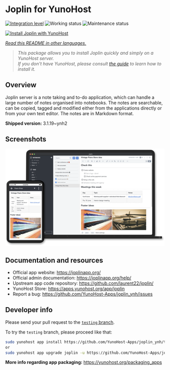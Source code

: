 <!--
N.B.: This README was automatically generated by <https://github.com/YunoHost/apps/tree/master/tools/readme_generator>
It shall NOT be edited by hand.
-->

# Joplin for YunoHost

[![Integration level](https://dash.yunohost.org/integration/joplin.svg)](https://ci-apps.yunohost.org/ci/apps/joplin/) ![Working status](https://ci-apps.yunohost.org/ci/badges/joplin.status.svg) ![Maintenance status](https://ci-apps.yunohost.org/ci/badges/joplin.maintain.svg)

[![Install Joplin with YunoHost](https://install-app.yunohost.org/install-with-yunohost.svg)](https://install-app.yunohost.org/?app=joplin)

*[Read this README in other languages.](./ALL_README.md)*

> *This package allows you to install Joplin quickly and simply on a YunoHost server.*  
> *If you don't have YunoHost, please consult [the guide](https://yunohost.org/install) to learn how to install it.*

## Overview

Joplin server is a note taking and to-do application, which can handle a large number of notes organised into notebooks. The notes are searchable, can be copied, tagged and modified either from the applications directly or from your own text editor. The notes are in Markdown format.

**Shipped version:** 3.1.19~ynh2

## Screenshots

![Screenshot of Joplin](./doc/screenshots/screenshot.png)

## Documentation and resources

- Official app website: <https://joplinapp.org/>
- Official admin documentation: <https://joplinapp.org/help/>
- Upstream app code repository: <https://github.com/laurent22/joplin/>
- YunoHost Store: <https://apps.yunohost.org/app/joplin>
- Report a bug: <https://github.com/YunoHost-Apps/joplin_ynh/issues>

## Developer info

Please send your pull request to the [`testing` branch](https://github.com/YunoHost-Apps/joplin_ynh/tree/testing).

To try the `testing` branch, please proceed like that:

```bash
sudo yunohost app install https://github.com/YunoHost-Apps/joplin_ynh/tree/testing --debug
or
sudo yunohost app upgrade joplin -u https://github.com/YunoHost-Apps/joplin_ynh/tree/testing --debug
```

**More info regarding app packaging:** <https://yunohost.org/packaging_apps>
